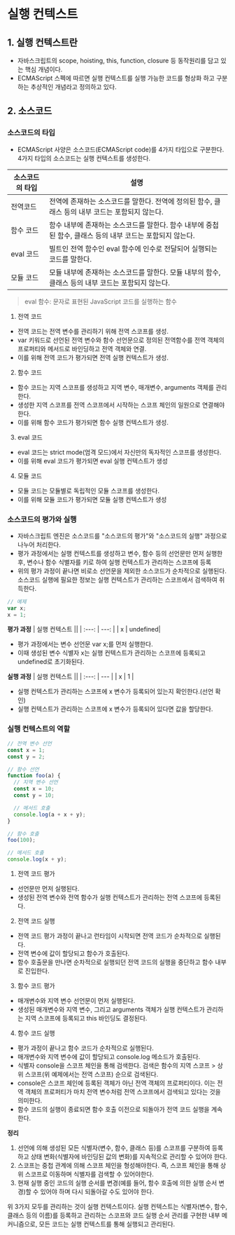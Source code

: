 # 실행 컨텍스트

## 1. 실행 컨텍스트란
- 자바스크립트의 scope, hoisting, this, function, closure 등 동작원리를 담고 있는 핵심 개념이다.
- ECMAScript 스펙에 따르면 실행 컨텍스트를 실행 가능한 코드를 형상화 하고 구분하는 추상적인 개념라고 정의하고 있다.

## 2. 소스코드

### 소스코드의 타입
- ECMAScript 사양은 소스코드(ECMAScript code)를 4가지 타입으로 구분한다. 4가지 타입의 소스코드는 실행 컨텍스트를 생성한다.

| 소스코드의 타입 | 설명 |
| --- | --- |
| 전역코드 | 전역에 존재하는 소스코드를 말한다. 전역에 정의된 함수, 클래스 등의 내부 코드는 포함되지 않는다. |
| 함수 코드 | 함수 내부에 존재하는 소스코드를 말한다. 함수 내부에 중첩된 함수, 클래스 등의 내부 코드는 포함되지 않는다. |
| eval 코드 | 빌트인 전역 함수인 eval 함수에 인수로 전달되어 실행되는 코드를 말한다. |
| 모듈 코드 | 모듈 내부에 존재하는 소스코드를 말한다. 모듈 내부의 함수, 클래스 등의 내부 코드는 포함되지 않는다. |

> eval 함수: 문자로 표현된 JavaScript 코드를 실행하는 함수

1. 전역 코드
- 전역 코드는 전역 변수를 관리하기 위해 전역 스코프를 생성.
- var 키워드로 선언된 전역 변수와 함수 선언문으로 정의된 전역함수를 전역 객체의 프로퍼티와 메서드로 바인딩하고 전역 객체와 연결.
- 이를 위해 전역 코드가 평가되면 전역 실행 컨텍스트가 생성.
  
2. 함수 코드
- 함수 코드는 지역 스코프를 생성하고 지역 변수, 매개변수, arguments 객체를 관리한다.
- 생성한 지역 스코프를 전역 스코프에서 시작하는 스코프 체인의 일원으로 연결해야 한다.
- 이를 위해 함수 코드가 평가되면 함수 실행 컨텍스트가 생성.

3. eval 코드
- eval 코드는 strict mode(엄격 모드)에서 자신만의 독자적인 스코프를 생성한다.
- 이를 위해 eval 코드가 평가되면 eval 실행 컨텍스트가 생성

4. 모듈 코드
- 모듈 코드는 모듈별로 독립적인 모듈 스코프를 생성한다. 
- 이를 위해 모듈 코드가 평가되면 모듈 실행 컨텍스트가 생성

### 소스코드의 평가와 실행
- 자바스크립트 엔진은 소스코드를 "소스코드의 평가"와 "소스코드의 실행" 과정으로 나누어 처리한다.
- 평가 과정에서는 실행 컨텍스트를 생성하고 변수, 함수 등의 선언문만 먼저 실행한 후, 변수나 함수 식별자를 키로 하여 실행 컨텍스트가 관리하는 스코프에 등록
- 위의 평가 과정이 끝나면 비로소 선언문을 제외한 소스코드가 순차적으로 실행된다. 소스코드 실행에 필요한 정보는 실행 컨텍스트가 관리하는 스코프에서 검색하여 취득한다.

```js
// 예제
var x;
x = 1;
```
**평가 과정**
| 실행 컨텍스트 ||
| :---: | ---: |
| x | undefined|
- 평가 과정에서는 변수 선언문 var x;를 먼저 실행한다. 
- 이때 생성된 변수 식별자 x는 실행 컨텍스트가 관리하는 스코프에 등록되고 undefined로 초기화된다.

**실행 과정**
| 실행 컨텍스트 ||
| :---: | --- |
| x | 1 |
- 실행 컨텍스트가 관리하는 스코프에 x 변수가 등록되어 있는지 확인한다.(선언 확인)
- 실행 컨텍스트가 관리하는 스코프에 x 변수가 등록되어 있다면 값을 할당한다.

### 실행 컨텍스트의 역할
```js
// 전역 변수 선언
const x = 1;
const y = 2;

// 함수 선언
function foo(a) {
  // 지역 변수 선언
  const x = 10;
  const y = 10;

  // 메서드 호출
  console.log(a + x + y);
}

// 함수 호출
foo(100);

// 메서드 호출
console.log(x + y);
```

1. 전역 코드 평가 
- 선언문만 먼저 실행된다.
- 생성된 전역 변수와 전역 함수가 실행 컨텍스트가 관리하는 전역 스코프에 등록된다.

2. 전역 코드 실행
- 전역 코드 평가 과정이 끝나고 런타임이 시작되면 전역 코드가 순차적으로 실행된다.
- 전역 변수에 값이 할당되고 함수가 호출된다.
- 함수 호출문을 만나면 순차적으로 실행되던 전역 코드의 실행을 중단하고 함수 내부로 진입한다.

3. 함수 코드 평가
- 매개변수와 지역 변수 선언문이 먼저 실행된다.
- 생성된 매개변수와 지역 변수, 그리고 arguments 객체가 실행 컨텍스트가 관리하는 지역 스코프에 등록되고 this 바인딩도 결정된다.

4. 함수 코드 실행
- 평가 과정이 끝나고 함수 코드가 순차적으로 실행된다.
- 매개변수와 지역 변수에 값이 할당되고 console.log 메소드가 호출된다.
- 식별자 console을 스코프 체인을 통해 검색한다. 검색은 함수의 지역 스코프 > 상위 스코프(위 예제에서는 전역 스코프) 순으로 검색된다.
- console은 스코프 체인에 등록된 객체가 아닌 전역 객체의 프로퍼티이다. 이는 전역 객체의 프로퍼티가 마치 전역 변수처럼 전역 스코프에서 검색되고 있다는 것을 의미한다.
- 함수 코드의 실행이 종료되면 함수 호출 이전으로 되돌아가 전역 코드 실행을 계속한다.

**정리**

1. 선언에 의해 생성된 모든 식별자(변수, 함수, 클래스 등)를 스코프를 구분하여 등록하고 상태 변화(식별자에 바인딩된 값의 변화)를 지속적으로 관리할 수 있어야 한다.
2. 스코프는 중첩 관계에 의해 스코프 체인을 형성해야한다. 즉, 스코프 체인을 통해 상위 스코프로 이동하며 식별자를 검색할 수 있어야한다.
3. 현재 실행 중인 코드의 실행 순서를 변경(예를 들어, 함수 호출에 의한 실행 순서 변경)할 수 있어야 하며 다시 되돌아갈 수도 있어야 한다.

위 3가지 모두를 관리하는 것이 실행 컨텍스트이다. 실행 컨텍스트는 식별자(변수, 함수, 클래스 등의 이름)를 등록하고 관리하는 스코프와 코드 실행 순서 관리를 구현한 내부 메커니즘으로, 모든 코드는 실행 컨텍스트를 통해 실행되고 관리된다.